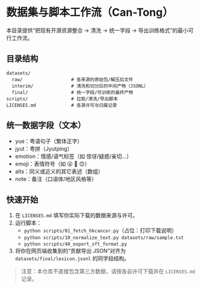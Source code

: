 # 数据集与脚本工作流（Can-Tong）

本目录提供“把现有开源资源整合 → 清洗 → 统一字段 → 导出训练格式”的最小可行工作流。

## 目录结构
```
datasets/
  raw/                  # 各来源的原始包/解压后文件
  interim/              # 清洗和切分后的中间产物（JSONL）
  final/                # 统一字段/可训练的最终产物
scripts/                # 拉取/清洗/导出脚本
LICENSES.md             # 各源许可与归属记录
```

## 统一数据字段（文本）
- yue：粤语句子（繁体正字）
- jyut：粤拼（Jyutping）
- emotion：情感/语气标签（如 惊讶/疑惑/亲切…）
- emoji：表情符号（如 😮 🤔 😊）
- alts：同义或近义的其它表述（数组）
- note：备注（口语体/地区风格等）

## 快速开始
1. 在 `LICENSES.md` 填写你实际下载的数据来源与许可。
2. 运行脚本：
   - `python scripts/01_fetch_hkcancor.py`（占位：打印下载说明）
   - `python scripts/10_normalize_text.py datasets/raw/sample.txt`
   - `python scripts/40_export_sft_format.py`
3. 将你在网页端收集到的“贡献导出 JSON”对齐为 `datasets/final/lexicon.jsonl` 的同字段结构。

> 注意：本仓库不直接包含第三方数据，请按各自许可下载并在 `LICENSES.md` 记录。
